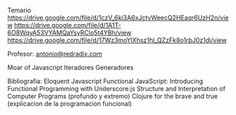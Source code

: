 Temario
    https://drive.google.com/file/d/1czV_6ki3A6xJctvWeecQ2HEaqr6UzH2n/view
    https://drive.google.com/file/d/1A1T-6O8WqyA53VYAMQaYsyRClo5t4YBh/view
    https://drive.google.com/file/d/17Wz3moYlXhsz1hl_QZzFk8o1rbJ0z1dj/view

Profesor: antonio@redradix.com

Moar of Javascript
    Iteradores
    Generadores
    
Bibliografia:
    Eloquent Javascript
    Functional JavaScript: Introducing Functional Programming with Underscore.js
    Structure and Interpretation of Computer Programs (profundo y extremo)
    Clojure for the brave and true (explicacion de la programacion funcional)
    